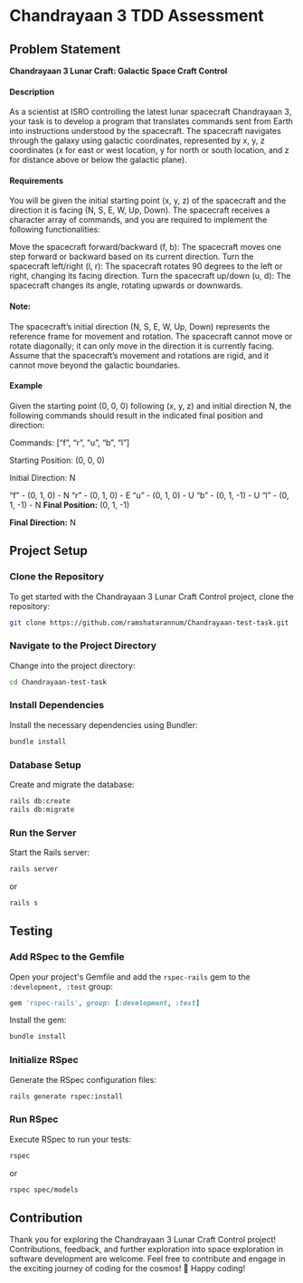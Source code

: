 # Chandrayaan 3 TDD Assessment
## Problem Statement
**Chandrayaan 3 Lunar Craft: Galactic Space Craft Control**

#### Description
As a scientist at ISRO controlling the latest lunar spacecraft Chandrayaan 3, your task is to develop a program that translates commands sent from Earth into instructions understood by the spacecraft. The spacecraft navigates through the galaxy using galactic coordinates, represented by x, y, z coordinates (x for east or west location, y for north or south location, and z for distance above or below the galactic plane).

#### Requirements
You will be given the initial starting point (x, y, z) of the spacecraft and the direction it is facing (N, S, E, W, Up, Down). The spacecraft receives a character array of commands, and you are required to implement the following functionalities:

Move the spacecraft forward/backward (f, b): The spacecraft moves one step forward or backward based on its current direction.
Turn the spacecraft left/right (l, r): The spacecraft rotates 90 degrees to the left or right, changing its facing direction.
Turn the spacecraft up/down (u, d): The spacecraft changes its angle, rotating upwards or downwards.
#### Note:

The spacecraft’s initial direction (N, S, E, W, Up, Down) represents the reference frame for movement and rotation.
The spacecraft cannot move or rotate diagonally; it can only move in the direction it is currently facing.
Assume that the spacecraft’s movement and rotations are rigid, and it cannot move beyond the galactic boundaries.
#### Example
Given the starting point (0, 0, 0) following (x, y, z) and initial direction N, the following commands should result in the indicated final position and direction:

Commands: [“f”, “r”, “u”, “b”, “l”]

Starting Position: (0, 0, 0)

Initial Direction: N

“f” - (0, 1, 0) - N
“r” - (0, 1, 0) - E
“u” - (0, 1, 0) - U
“b” - (0, 1, -1) - U
“l” - (0, 1, -1) - N
**Final Position:** (0, 1, -1)

**Final Direction:** N
## Project Setup

### Clone the Repository

To get started with the Chandrayaan 3 Lunar Craft Control project, clone the repository:

```bash
git clone https://github.com/ramshatarannum/Chandrayaan-test-task.git
```

### Navigate to the Project Directory

Change into the project directory:

```bash
cd Chandrayaan-test-task
```

### Install Dependencies

Install the necessary dependencies using Bundler:

```bash
bundle install
```

### Database Setup

Create and migrate the database:

```bash
rails db:create
rails db:migrate
```

### Run the Server

Start the Rails server:

```bash
rails server
```
or
```bash
rails s
```

## Testing

### Add RSpec to the Gemfile

Open your project's Gemfile and add the `rspec-rails` gem to the `:development, :test` group:

```ruby
gem 'rspec-rails', group: [:development, :test]
```

Install the gem:

```bash
bundle install
```

### Initialize RSpec

Generate the RSpec configuration files:

```bash
rails generate rspec:install
```

### Run RSpec

Execute RSpec to run your tests:

```bash
rspec
```
or
```bash
rspec spec/models
```

## Contribution

Thank you for exploring the Chandrayaan 3 Lunar Craft Control project! Contributions, feedback, and further exploration into space exploration in software development are welcome. Feel free to contribute and engage in the exciting journey of coding for the cosmos! 🚀 Happy coding!
